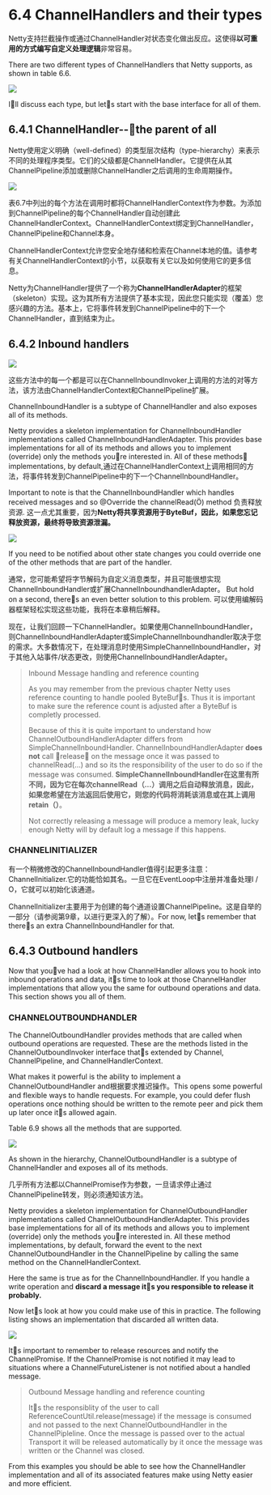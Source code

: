 # 6.4 ChannelHandlers and their types

Netty支持拦截操作或通过ChannelHandler对状态变化做出反应。这使得**以可重用的方式编写自定义处理逻辑**非常容易。

There are two different types of ChannelHandlers that Netty supports, as shown in table 6.6.

![](../.gitbook/assets/image%20%2863%29.png)

Ill discuss each type, but lets start with the base interface for all of them.

## 6.4.1 ChannelHandler--the parent of all

Netty使用定义明确（well-defined）的类型层次结构（type-hierarchy）来表示不同的处理程序类型。它们的父级都是ChannelHandler。它提供在从其ChannelPipeline添加或删除ChannelHandler之后调用的生命周期操作。

![](../.gitbook/assets/image%20%2866%29.png)

表6.7中列出的每个方法在调用时都将ChannelHandlerContext作为参数。为添加到ChannelPipeline的每个ChannelHandler自动创建此ChannelHandlerContext。ChannelHandlerContext绑定到ChannelHandler，ChannelPipeline和Channel本身。

ChannelHandlerContext允许您安全地存储和检索在Channel本地的值。请参考有关ChannelHandlerContext的小节，以获取有关它以及如何使用它的更多信息。

Netty为ChannelHandler提供了一个称为**ChannelHandlerAdapter**的框架（skeleton）实现。这为其所有方法提供了基本实现，因此您只能实现（覆盖）您感兴趣的方法。基本上，它将事件转发到ChannelPipeline中的下一个ChannelHandler，直到结束为止。

## 6.4.2 Inbound handlers

![](../.gitbook/assets/image%20%2870%29.png)

这些方法中的每一个都是可以在ChannelInboundInvoker上调用的方法的对等方法，该方法由ChannelHandlerContext和ChannelPipeline扩展。

ChannelInboundHandler is a subtype of ChannelHandler and also exposes all of its methods.

Netty provides a skeleton implementation for ChannelInboundHandler implementations called ChannelInboundHandlerAdapter. This provides base implementations for all of its methods and allows you to implement \(override\) only the methods youre interested in. All of these methods implementations, by default,通过在ChannelHandlerContext上调用相同的方法，将事件转发到ChannelPipeline中的下一个ChannelInboundHandler。

Important to note is that the ChannelInboundHandler which handles received messages and so @Override the channelRead\(Ö\) method 负责释放资源. 这一点尤其重要，因为**Netty将共享资源用于ByteBuf，因此，如果您忘记释放资源，最终将导致资源泄漏。**

![](../.gitbook/assets/image%20%2856%29.png)

If you need to be notified about other state changes you could override one of the other methods that are part of the handler. 

通常，您可能希望将字节解码为自定义消息类型，并且可能很想实现ChannelInboundHandler或扩展ChannelInboundhandlerAdapter。 But hold on a second, theres an even better solution to this problem. 可以使用编解码器框架轻松实现这些功能，我将在本章稍后解释。

现在，让我们回顾一下ChannelHandler。如果使用ChannelInboundHandler，则ChannelInboundHandlerAdapter或SimpleChannelInboundhandler取决于您的需求。大多数情况下，在处理消息时使用SimpleChannelInboundHandler，对于其他入站事件/状态更改，则使用ChannelInboundHandlerAdapter。

> Inbound Message handling and reference counting 
>
> As you may remember from the previous chapter Netty uses reference counting to handle pooled ByteBufs. Thus it is important to make sure the reference count is adjusted after a ByteBuf is completly processed. 
>
> Because of this it is quite important to understand how ChannelOutboundHandlerAdapter differs from SimpleChannelInboundHandler. ChannelInboundHandlerAdapter **does not** call release on the message once it was passed to channelRead\(...\) and so its the responsibility of the user to do so if the message was consumed. **SimpleChannelInboundHandler在这里有所不同，因为它在每次channelRead（...）调用之后自动释放消息，因此，如果您希望在方法返回后使用它，则您的代码将消耗该消息或在其上调用retain（）**。
>
>  Not correctly releasing a message will produce a memory leak, lucky enough Netty will by default log a message if this happens.

### CHANNELINITIALIZER

有一个稍微修改的ChannelInboundHandler值得引起更多注意：ChannelInitializer.它的功能恰如其名。一旦它在EventLoop中注册并准备处理I / O，它就可以初始化该通道。

ChannelInitializer主要用于为创建的每个通道设置ChannelPipeline。这是自举的一部分（请参阅第9章，以进行更深入的了解）。For now, lets remember that theres an extra ChannelInboundHandler for that.

## 6.4.3 Outbound handlers

Now that youve had a look at how ChannelHandler allows you to hook into inbound operations and data, its time to look at those ChannelHandler implementations that allow you the same for outbound operations and data. This section shows you all of them.

### CHANNELOUTBOUNDHANDLER

The ChannelOutboundHandler provides methods that are called when outbound operations are requested. These are the methods listed in the ChannelOutboundInvoker interface thats extended by Channel, ChannelPipeline, and ChannelHandlerContext.

What makes it powerful is the ability to implement a ChannelOutboundHandler and根据要求推迟操作。This opens some powerful and flexible ways to handle requests. For example, you could defer flush operations once nothing should be written to the remote peer and pick them up later once its allowed again.

 Table 6.9 shows all the methods that are supported.

![](../.gitbook/assets/image%20%2869%29.png)

As shown in the hierarchy, ChannelOutboundHandler is a subtype of ChannelHandler and exposes all of its methods.

几乎所有方法都以ChannelPromise作为参数，一旦请求停止通过ChannelPipeline转发，则必须通知该方法。

Netty provides a skeleton implementation for ChannelOutboundHandler implementations called ChannelOutboundHandlerAdapter. This provides base implementations for all of its methods and allows you to implement \(override\) only the methods youre interested in. All these method implementations, by default, forward the event to the next ChannelOutboundHandler in the ChannelPipeline by calling the same method on the ChannelHandlerContext.

Here the same is true as for the ChannelInboundHandler. If you handle a write operation and **discard a message its you responsible to release it probably.**

Now lets look at how you could make use of this in practice. The following listing shows an implementation that discarded all written data.

![](../.gitbook/assets/image%20%2859%29.png)

Its important to remember to release resources and notify the ChannelPromise. If the ChannelPromise is not notified it may lead to situations where a ChannelFutureListener is not notified about a handled message.

> Outbound Message handling and reference counting 
>
> Its the responsiblity of the user to call ReferenceCountUtil.release\(message\) if the message is consumed and not passed to the next ChannelOutboundHandler in the ChannelPipleline. Once the message is passed over to the actual Transport it will be released automatically by it once the message was written or the Channel was closed.

From this examples you should be able to see how the ChannelHandler implementation and all of its associated features make using Netty easier and more efficient.


